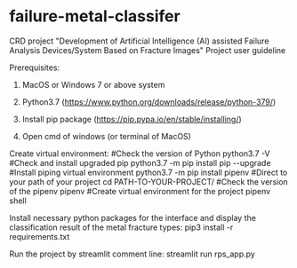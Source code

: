 # failure-metal-classifer
CRD project "Development of Artificial Intelligence (AI) assisted Failure Analysis Devices/System Based on Fracture Images" Project user guideline


Prerequisites:
1. MacOS or Windows 7 or above system

2. Python3.7 (https://www.python.org/downloads/release/python-379/)

3. Install pip package (https://pip.pypa.io/en/stable/installing/)

3. Open cmd of windows (or terminal of MacOS)

Create virtual environment: 
#Check the version of Python
python3.7 -V
#Check and install upgraded pip
python3.7 -m pip install pip --upgrade
#Install piping virtual environment
python3.7 -m pip install pipenv
#Direct to your path of your project
cd PATH-TO-YOUR-PROJECT/
#Check the version of the pipenv
pipenv
#Create virtual environment for the project
pipenv shell

Install necessary python packages for the interface and display the classification result of the metal fracture types:
pip3 install -r requirements.txt

Run the project by streamlit comment line:
streamlit run rps_app.py
